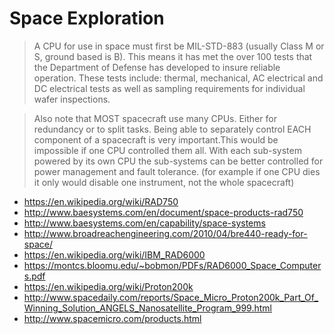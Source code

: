 # Space Exploration

> A CPU for use in space must first be MIL-STD-883 (usually Class M or S, ground based is B). This means it has met the over 100 tests that the Department of Defense has developed to insure reliable operation. These tests include: thermal, mechanical, AC electrical and DC electrical tests as well as sampling requirements for individual wafer inspections.

> Also note that MOST spacecraft use many CPUs. Either for redundancy or to split tasks. Being able to separately control EACH component of a spacecraft is very important.This would be impossible if one CPU controlled them all. With each sub-system powered by its own CPU the sub-systems can be better controlled for power management and fault tolerance. (for example if one CPU dies it only would disable one instrument, not the whole spacecraft)

- https://en.wikipedia.org/wiki/RAD750
- http://www.baesystems.com/en/document/space-products-rad750
- http://www.baesystems.com/en/capability/space-systems
- http://www.broadreachengineering.com/2010/04/bre440-ready-for-space/
- https://en.wikipedia.org/wiki/IBM_RAD6000
- https://montcs.bloomu.edu/~bobmon/PDFs/RAD6000_Space_Computers.pdf
- https://en.wikipedia.org/wiki/Proton200k
- http://www.spacedaily.com/reports/Space_Micro_Proton200k_Part_Of_Winning_Solution_ANGELS_Nanosatellite_Program_999.html
- http://www.spacemicro.com/products.html